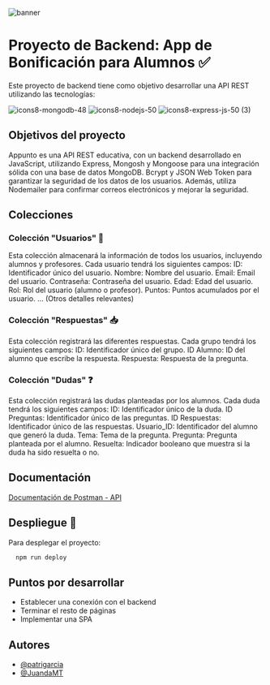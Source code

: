 
![banner](https://github.com/JuandaMT/Proyecto-Backend-App-Puntos/assets/130000511/b24f1ec2-04d8-43ec-b28a-589e20a956ec)


# Proyecto de Backend: App de Bonificación para Alumnos :white_check_mark:

Este proyecto de backend tiene como objetivo desarrollar una API REST utilizando las tecnologías:

![icons8-mongodb-48](https://github.com/JuandaMT/Proyecto-Backend-App-Puntos/assets/130000511/76a10dc6-c2dc-4fcb-8ab0-9064ecdd8a14)
![icons8-nodejs-50](https://github.com/JuandaMT/Proyecto-Backend-App-Puntos/assets/130000511/bb088984-7967-45a7-8189-6237347b531e)
![icons8-express-js-50 (3)](https://github.com/JuandaMT/Proyecto-Backend-App-Puntos/assets/130000511/527f342c-4798-43ac-9114-352535c69028)


## Objetivos del proyecto
Appunto es una API REST educativa, con un backend desarrollado en JavaScript, utilizando Express, Mongosh y Mongoose para una integración sólida con una base de datos MongoDB. Bcrypt y JSON Web Token para garantizar la seguridad de los datos de los usuarios. Además, utiliza Nodemailer para confirmar correos electrónicos y mejorar la seguridad.

## Colecciones

### Colección "Usuarios" 👤

Esta colección almacenará la información de todos los usuarios, incluyendo alumnos y profesores. Cada usuario tendrá los siguientes campos:
ID: Identificador único del usuario.
Nombre: Nombre del usuario.
Email: Email del usuario.
Contraseña: Contraseña del usuario.
Edad: Edad del usuario.
Rol: Rol del usuario (alumno o profesor).
Puntos: Puntos acumulados por el usuario.
... (Otros detalles relevantes)

### Colección "Respuestas" 📥

Esta colección registrará las diferentes respuestas. Cada grupo tendrá los siguientes campos:
ID: Identificador único del grupo.
ID Alumno: ID del alumno que escribe la respuesta.
Respuesta: Respuesta de la pregunta.

### Colección "Dudas" ❓

Esta colección registrará las dudas planteadas por los alumnos. Cada duda tendrá los siguientes campos:
ID: Identificador único de la duda.
ID Preguntas: Identificador único de las preguntas.
ID Respuestas: Identificador único de las respuestas.
Usuario_ID: Identificador del alumno que generó la duda.
Tema: Tema de la pregunta.
Pregunta: Pregunta planteada por el alumno.
Resuelta: Indicador booleano que muestra si la duda ha sido resuelta o no.

## Documentación

[Documentación de Postman - API](https://documenter.getpostman.com/view/28245188/2s946maA1f) 


## Despliegue 🚀


Para desplegar el proyecto:

```bash
  npm run deploy
```
## Puntos por desarrollar
* Establecer una conexión con el backend
* Terminar el resto de páginas
* Implementar una SPA
## Autores

- [@patrigarcia ]([https://github.com/JuandaMT/Proyecto-Backend](https://github.com/patrigarcia))
- [@JuandaMT]([https://github.com/JuandaMT/Proyecto-Backend](https://github.com/JuandaMT)https://github.com/JuandaMT)
